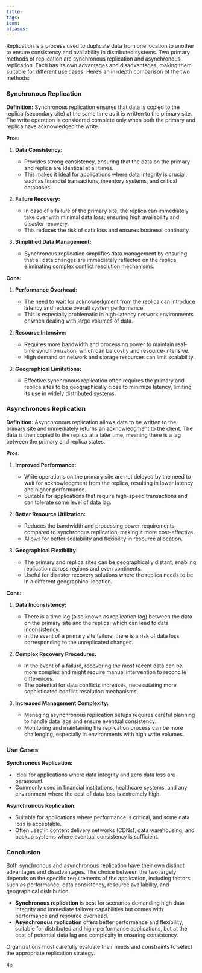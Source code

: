 ```yaml
---
title: 
tags: 
icon: 
aliases: 
---
```

Replication is a process used to duplicate data from one location to another to ensure consistency and availability in distributed systems. Two primary methods of replication are synchronous replication and asynchronous replication. Each has its own advantages and disadvantages, making them suitable for different use cases. Here’s an in-depth comparison of the two methods:

### Synchronous Replication

**Definition:** Synchronous replication ensures that data is copied to the replica (secondary site) at the same time as it is written to the primary site. The write operation is considered complete only when both the primary and replica have acknowledged the write.

**Pros:**

1. **Data Consistency:**
    
    - Provides strong consistency, ensuring that the data on the primary and replica are identical at all times.
    - This makes it ideal for applications where data integrity is crucial, such as financial transactions, inventory systems, and critical databases.
2. **Failure Recovery:**
    
    - In case of a failure of the primary site, the replica can immediately take over with minimal data loss, ensuring high availability and disaster recovery.
    - This reduces the risk of data loss and ensures business continuity.
3. **Simplified Data Management:**
    
    - Synchronous replication simplifies data management by ensuring that all data changes are immediately reflected on the replica, eliminating complex conflict resolution mechanisms.

**Cons:**

1. **Performance Overhead:**
    
    - The need to wait for acknowledgment from the replica can introduce latency and reduce overall system performance.
    - This is especially problematic in high-latency network environments or when dealing with large volumes of data.
2. **Resource Intensive:**
    
    - Requires more bandwidth and processing power to maintain real-time synchronization, which can be costly and resource-intensive.
    - High demand on network and storage resources can limit scalability.
3. **Geographical Limitations:**
    
    - Effective synchronous replication often requires the primary and replica sites to be geographically close to minimize latency, limiting its use in widely distributed systems.

### Asynchronous Replication

**Definition:** Asynchronous replication allows data to be written to the primary site and immediately returns an acknowledgment to the client. The data is then copied to the replica at a later time, meaning there is a lag between the primary and replica states.

**Pros:**

1. **Improved Performance:**
    
    - Write operations on the primary site are not delayed by the need to wait for acknowledgment from the replica, resulting in lower latency and higher performance.
    - Suitable for applications that require high-speed transactions and can tolerate some level of data lag.
2. **Better Resource Utilization:**
    
    - Reduces the bandwidth and processing power requirements compared to synchronous replication, making it more cost-effective.
    - Allows for better scalability and flexibility in resource allocation.
3. **Geographical Flexibility:**
    
    - The primary and replica sites can be geographically distant, enabling replication across regions and even continents.
    - Useful for disaster recovery solutions where the replica needs to be in a different geographical location.

**Cons:**

1. **Data Inconsistency:**
    
    - There is a time lag (also known as replication lag) between the data on the primary site and the replica, which can lead to data inconsistency.
    - In the event of a primary site failure, there is a risk of data loss corresponding to the unreplicated changes.
2. **Complex Recovery Procedures:**
    
    - In the event of a failure, recovering the most recent data can be more complex and might require manual intervention to reconcile differences.
    - The potential for data conflicts increases, necessitating more sophisticated conflict resolution mechanisms.
3. **Increased Management Complexity:**
    
    - Managing asynchronous replication setups requires careful planning to handle data lags and ensure eventual consistency.
    - Monitoring and maintaining the replication process can be more challenging, especially in environments with high write volumes.

### Use Cases

**Synchronous Replication:**

- Ideal for applications where data integrity and zero data loss are paramount.
- Commonly used in financial institutions, healthcare systems, and any environment where the cost of data loss is extremely high.

**Asynchronous Replication:**

- Suitable for applications where performance is critical, and some data loss is acceptable.
- Often used in content delivery networks (CDNs), data warehousing, and backup systems where eventual consistency is sufficient.

### Conclusion

Both synchronous and asynchronous replication have their own distinct advantages and disadvantages. The choice between the two largely depends on the specific requirements of the application, including factors such as performance, data consistency, resource availability, and geographical distribution.

- **Synchronous replication** is best for scenarios demanding high data integrity and immediate failover capabilities but comes with performance and resource overhead.
- **Asynchronous replication** offers better performance and flexibility, suitable for distributed and high-performance applications, but at the cost of potential data lag and complexity in ensuring consistency.

Organizations must carefully evaluate their needs and constraints to select the appropriate replication strategy.

4o